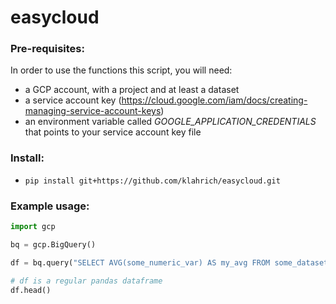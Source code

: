 # easycloud



### Pre-requisites:

In order to use the functions this script, you will need: 
- a GCP account, with a project and at least a dataset 
- a service account key (https://cloud.google.com/iam/docs/creating-managing-service-account-keys)
- an environment variable called _GOOGLE_APPLICATION_CREDENTIALS_ that points to your service account key file

### Install:

- `pip install git+https://github.com/klahrich/easycloud.git`

### Example usage:

```python
import gcp

bq = gcp.BigQuery()

df = bq.query("SELECT AVG(some_numeric_var) AS my_avg FROM some_dataset.some_table")

# df is a regular pandas dataframe
df.head()
```
